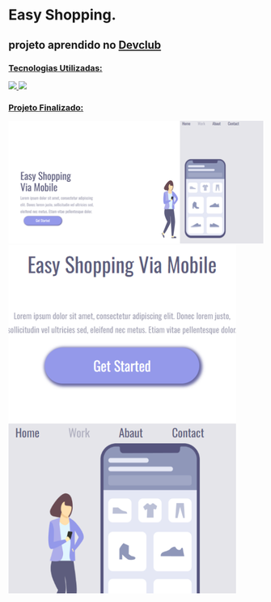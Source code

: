 <h1>Easy Shopping.</h1>

<h2>projeto aprendido no <a href="https://rodolfomori.com.br/devclub" >Devclub</h2>

<h3>Tecnologias Utilizadas: </h3>
<img src="https://img.shields.io/badge/html5-%23E34F26.svg?style=for-the-badge&logo=html5&logoColor=white">
<img src="https://img.shields.io/badge/css3-%231572B6.svg?style=for-the-badge&logo=css3&logoColor=white">

<h3>Projeto Finalizado:</h3>
<img width="550px" src="https://github.com/dev-jacksonpneves/Desafio-easy/blob/master/img/desctop.png?raw=true">

<img width="450px" src="https://github.com/dev-jacksonpneves/Desafio-easy/blob/master/img/mobile.png?raw=true">
